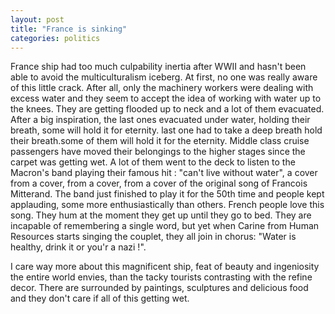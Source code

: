 ```yaml
---
layout: post
title: "France is sinking"
categories: politics
---
```


France ship had too much culpability inertia after WWII and hasn't been able to avoid the multiculturalism iceberg. 
At first, no one was really aware of this little crack. After all, only the machinery workers were dealing with excess water and they seem to accept the idea of working with water up to the knees.
They are getting flooded up to neck and a lot of them evacuated. After a big inspiration, the last ones evacuated under water, holding their breath, some will hold it for eternity. last one had to take a deep breath hold their breath.some of them will hold it for the eternity. 
Middle class cruise passengers have moved their belongings to the higher stages since the carpet was getting wet. A lot of them went to the deck to listen to the Macron's band playing their famous hit : "can't live without water", a cover from a cover, from a cover, from a cover of the original song of Francois Mitterand.
The band just finished to play it for the 50th time and people kept applauding, some more enthusiastically than others.
French people love this song. They hum at the moment they get up until they go to bed. They are incapable of remembering a single word, but yet when Carine from Human Resources starts singing the couplet, they all join in chorus: "Water is healthy, drink it or you'r a nazi !".


I care way more about this magnificent ship, feat of beauty and ingeniosity the entire world envies, than the tacky tourists contrasting with the refine decor. There are surrounded by paintings, sculptures and delicious food and they don't care if all of this getting wet. 
